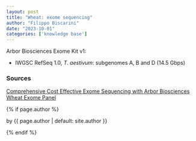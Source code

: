 ```yaml
---
layout: post
title: "Wheat: exome sequencing"
author: "Filippo Biscarini"
date: "2023-10-01"
categories: ['knowledge base']
---
```


Arbor Biosciences Exome Kit v1:
- IWGSC RefSeq 1.0, *T. aestivum*: subgenomes A, B and D (14.5 Gbps)


### Sources
[Comprehensive Cost Effective Exome Sequencing with Arbor Biosciences Wheat Exome Panel](https://www.youtube.com/watch?v=8ExNVak8UTU)

{% if page.author %}
	<p class="view">by {{ page.author | default: site.author }}</p>
{% endif %}

